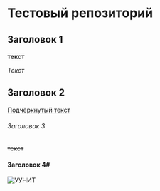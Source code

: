 # Тестовый репозиторий

## Заголовок 1 

**текст**

_Текст_

## Заголовок 2 

<u>Подчёркнутый текст</u>

###### Заголовок 3 

~~текст~~

#### Заголовок 4#

![УУНИТ](https://uust.ru/media/uploads/ckeditor/archive/2022/06/21/p2040363.jpg)

